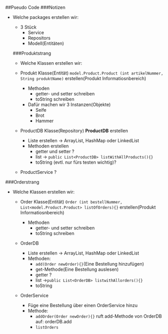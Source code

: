 ##Pseudo Code
###Notizen
- Welche packages erstellen wir:
    - 3 Stück
        - Service
        - Repositors
        - Modell(Entitäten)

  ###Produktstrang
    - Welche Klassen erstellen wir:
    - Produkt Klasse(Entität) `model.Product.Product (int artikelNummer, String produktName)` erstellen(Produkt Informatiosnbereich)
        - Methoden
            - getter- und setter schreiben
            - toString schreiben  
        - Dafür machen wir 3 Instanzen(Objekte)
            - Seife 
            - Brot 
            - Hammer
    
    - ProductDB Klasse(Repository) **ProductDB** erstellen
        - Liste erstellen -> ArrayList, HashMap oder LinkedList
        - Methoden erstellen
            - getter und setter ?
            - list -> `public List<ProductDB> listWithAllProducts(){}`
            - toString (evtl. nur fürs testen wichtig)?
    - ProductService ?
    
###Orderstrang
  - Welche Klassen erstellen wir:
      - Order Klasse(Entität) `Order (int bestellNummer, List<model.Product.Product> listOfOrders){}` erstellen(Produkt Informatiosnbereich)
          - Methoden
              - getter- und setter schreiben
              - toString schreiben
      - OrderDB
        - Liste erstellen -> ArrayList, HashMap oder LinkedList
        - Methoden:
            - `add(Order newOrder){}`(Eine Bestellung hinzufügen)
            - get-Methode(Eine Bestellung auslesen)  
            - getter ?
            - list ->`public List<OrderDB> listwithAllorders(){}`
            - toString
    
      - OrderService
        - Füge eine Bestellung über einen OrderService hinzu
        - Methode:
            - `addOrder(Order newOrder){}` ruft add-Methode von OrderDB auf: orderDB.add
            - `listOrders`
        
    
                

